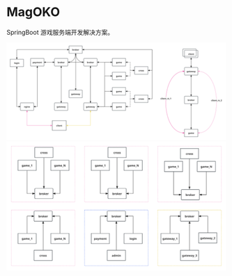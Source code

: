 # MagOKO
SpringBoot 游戏服务端开发解决方案。

![架构](src/images/archtect.svg)
![部署](src/images/distribution.svg)
